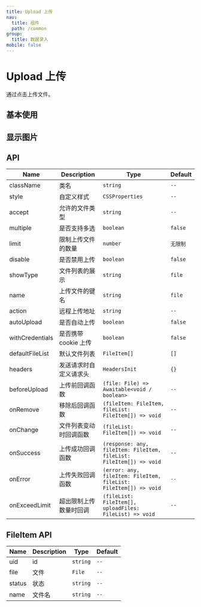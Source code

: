 ```yaml
---
title: Upload 上传
nav:
  title: 组件
  path: /common
group:
  title: 数据录入
mobile: false
---
```


# Upload 上传

通过点击上传文件。

## 基本使用

<code src="./demos/index1.tsx"></code>

## 显示图片

<code src="./demos/index2.tsx"></code>

## API

| Name            | Description            | Type                                                                | Default  |
| --------------- | ---------------------- | ------------------------------------------------------------------- | -------- |
| className       | 类名                   | `string`                                                            | `--`     |
| style           | 自定义样式             | `CSSProperties`                                                     | `--`     |
| accept          | 允许的文件类型         | `string`                                                            | `--`     |
| multiple        | 是否支持多选           | `boolean`                                                           | `false`  |
| limit           | 限制上传文件的数量     | `number`                                                            | `无限制` |
| disable         | 是否禁用上传           | `boolean`                                                           | `false`  |
| showType        | 文件列表的展示         | `string`                                                            | `file`   |
| name            | 上传文件的键名         | `string`                                                            | `file`   |
| action          | 远程上传地址           | `string`                                                            | `--`     |
| autoUpload      | 是否自动上传           | `boolean`                                                           | `false`  |
| withCredentials | 是否携带 cookie 上传   | `boolean`                                                           | `false`  |
| defaultFileList | 默认文件列表           | `FileItem[]`                                                        | `[]`     |
| headers         | 发送请求时自定义请求头 | `HeadersInit`                                                       | `{}`     |
| beforeUpload    | 上传前回调函数         | `(file: File) => Awaitable<void / boolean>`                         | `--`     |
| onRemove        | 移除后回调函数         | `(fileItem: FileItem, fileList: FileItem[]) => void`                | `--`     |
| onChange        | 文件列表变动时回调函数 | `(fileList: FileItem[]) => void`                                    | `--`     |
| onSuccess       | 上传成功回调函数       | `(response: any, fileItem: FileItem, fileList: FileItem[]) => void` | `--`     |
| onError         | 上传失败回调函数       | `(error: any, fileItem: FileItem, fileList: FileItem[]) => void`    | `--`     |
| onExceedLimit   | 超出限制上传数量时回调 | `(fileList: FileItem[], uploadFiles: FileList) => void`             | `--`     |

## FileItem API

| Name   | Description | Type     | Default |
| ------ | ----------- | -------- | ------- |
| uid    | id          | `string` | `--`    |
| file   | 文件        | `File`   | `--`    |
| status | 状态        | `string` | `--`    |
| name   | 文件名      | `string` | `--`    |

